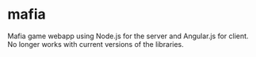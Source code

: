 mafia
=====

Mafia game webapp using Node.js for the server and Angular.js for client.
No longer works with current versions of the libraries.
